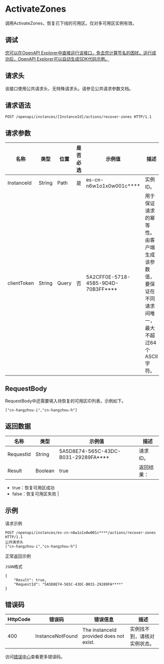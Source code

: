 # ActivateZones

调用ActivateZones，恢复已下线的可用区。仅对多可用区实例有效。

## 调试

[您可以在OpenAPI Explorer中直接运行该接口，免去您计算签名的困扰。运行成功后，OpenAPI Explorer可以自动生成SDK代码示例。](https://api.aliyun.com/#product=elasticsearch&api=ActivateZones&type=ROA&version=2017-06-13)

## 请求头

该接口使用公共请求头，无特殊请求头。请参见公共请求参数文档。

## 请求语法

```
POST /openapi/instances/[InstanceId]/actions/recover-zones HTTP/1.1
```

## 请求参数

|名称|类型|位置|是否必选|示例值|描述|
|--|--|--|----|---|--|
|InstanceId|String|Path|是|es-cn-n6w1o1x0w001c\*\*\*\*|实例ID。 |
|clientToken|String|Query|否|5A2CFF0E-5718-45B5-9D4D-70B3FF\*\*\*\*|用于保证请求的幂等性。由客户端生成该参数值，要保证在不同请求间唯一，最大不超过64个ASCII字符。 |

## RequestBody

RequestBody中还需要填入待恢复的可用区ID列表，示例如下。

`["cn-hangzhou-i","cn-hangzhou-h"]`

## 返回数据

|名称|类型|示例值|描述|
|--|--|---|--|
|RequestId|String|5A5D8E74-565C-43DC-B031-29289FA\*\*\*\*|请求ID。 |
|Result|Boolean|true|返回结果：

 -   true：恢复可用区成功
-   false：恢复可用区失败 |

## 示例

请求示例

```
POST /openapi/instances/es-cn-n6w1o1x0w001c****/actions/recover-zones HTTP/1.1
公共请求头
["cn-hangzhou-i","cn-hangzhou-h"]
```

正常返回示例

`JSON`格式

```
{
    "Result": true,
    "RequestId": "5A5D8E74-565C-43DC-B031-29289FA****"
}
```

## 错误码

|HttpCode|错误码|错误信息|描述|
|--------|---|----|--|
|400|InstanceNotFound|The instanceId provided does not exist.|实例找不到，请核对实例状态。|

访问[错误中心](https://error-center.aliyun.com/status/product/elasticsearch)查看更多错误码。

